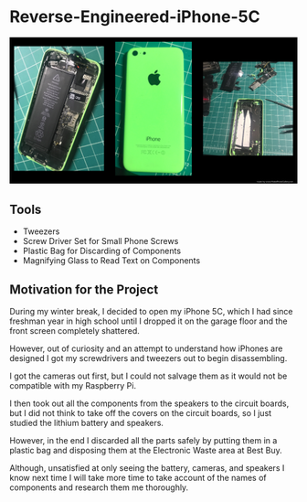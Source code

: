 <h1> Reverse-Engineered-iPhone-5C </h1>

<img src="images/iPhone5Cgallery.png">

<h2>Tools</h2>
<ul>
  <li>Tweezers</li>
  <li>Screw Driver Set for Small Phone Screws</li>
  <li>Plastic Bag for Discarding of Components</li>
  <li>Magnifying Glass to Read Text on Components</li>
</ul>  

<h2>Motivation for the Project</h2>

During my winter break, I decided to open my iPhone 5C, which I had since freshman year in high 
school until I dropped it on the garage floor and the front screen completely shattered. 

However, out of curiosity and an attempt to understand how iPhones are designed I got my screwdrivers and 
tweezers out to begin disassembling. 

I got the cameras out first, but I could not salvage them as 
it would not be compatible with my Raspberry Pi. 

I then took out all the components from the speakers 
to the circuit boards, but I did not think to take off the covers on the circuit boards, so I just 
studied the lithium battery and speakers. 

However, in the end I discarded all the parts safely by 
putting them in a plastic bag and disposing them at the Electronic Waste area at Best Buy. 

Although, unsatisfied at only seeing the battery, cameras, and speakers I know next time I will take more time 
to take account of the names of components and research them me thoroughly.
